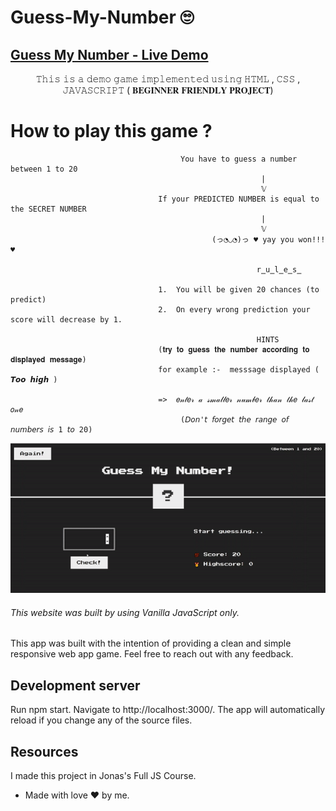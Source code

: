 # Guess-My-Number 🙄
## [Guess My Number - Live Demo](https://kareemfahmy97.github.io/Guess-My-Number/)

<p align="center"> 𝚃𝚑𝚒𝚜 𝚒𝚜 𝚊 𝚍𝚎𝚖𝚘 𝚐𝚊𝚖𝚎 𝚒𝚖𝚙𝚕𝚎𝚖𝚎𝚗𝚝𝚎𝚍 𝚞𝚜𝚒𝚗𝚐 𝙷𝚃𝙼𝙻 , 𝙲𝚂𝚂 , 𝙹𝙰𝚅𝙰𝚂𝙲𝚁𝙸𝙿𝚃 ( 𝐁𝐄𝐆𝐈𝐍𝐍𝐄𝐑 𝐅𝐑𝐈𝐄𝐍𝐃𝐋𝐘 𝐏𝐑𝐎𝐉𝐄𝐂𝐓)</p>


# How to play this game ?

                                          You have to guess a number between 1 to 20 
                                                            |
                                                            𝕍
                                     If your PREDICTED NUMBER is equal to the SECRET NUMBER 
                                                            |
                                                            𝕍
                                                 (っ◔◡◔)っ ♥ yay you won!!! ♥
                                                                         
                                                           r̳u̳l̳e̳s̳
                                                                  
                                     1.  You will be given 20 chances (to predict)
                                     2.  On every wrong prediction your score will decrease by 1.
                                                             
                                                           HINTS
                                     (𝐭𝐫𝐲 𝐭𝐨 𝐠𝐮𝐞𝐬𝐬 𝐭𝐡𝐞 𝐧𝐮𝐦𝐛𝐞𝐫 𝐚𝐜𝐜𝐨𝐫𝐝𝐢𝐧𝐠 𝐭𝐨 𝐝𝐢𝐬𝐩𝐥𝐚𝐲𝐞𝐝 𝐦𝐞𝐬𝐬𝐚𝐠𝐞)
                                     for example :-  messsage displayed ( 𝙏𝙤𝙤 𝙝𝙞𝙜𝙝 )
                                                                 
                                     =>  𝑒𝓃𝓉𝑒𝓇 𝒶 𝓈𝓂𝒶𝓁𝓁𝑒𝓇 𝓃𝓊𝓂𝒷𝑒𝓇 𝓉𝒽𝒶𝓃 𝓉𝒽𝑒 𝓁𝒶𝓈𝓉 𝑜𝓃𝑒
                                          (𝘋𝘰𝘯'𝘵 𝘧𝘰𝘳𝘨𝘦𝘵 𝘵𝘩𝘦 𝘳𝘢𝘯𝘨𝘦 𝘰𝘧 𝘯𝘶𝘮𝘣𝘦𝘳𝘴 𝘪𝘴 1 𝘵𝘰 20) 
                                        

![Alt Text](https://raw.githubusercontent.com/08Gunjan/GUESS-MY-NUMBER/main/videos/guess%20the%20number.gif)


###### This website was built by using Vanilla JavaScript only.
This app was built with the intention of providing a clean and simple responsive web app game.
Feel free to reach out with any feedback.


## Development server
Run npm start. Navigate to http://localhost:3000/. The app will automatically reload if you change any of the source files.


## Resources
I made this project in Jonas's Full JS Course.

- Made with love ❤️ by me.

